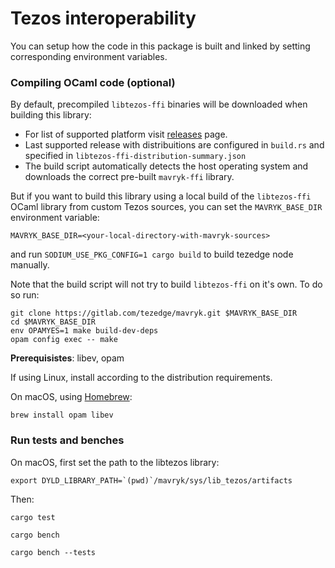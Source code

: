 Tezos interoperability
==============

You can setup how the code in this package is built and linked by setting corresponding environment variables.

### Compiling OCaml code (optional)

By default, precompiled `libtezos-ffi` binaries will be downloaded when building this library:

* For list of supported platform visit [releases](https://gitlab.com/tezedge/mavryk/-/releases) page.
* Last supported release with distribuitions are configured in `build.rs` and specified in `libtezos-ffi-distribution-summary.json`
* The build script automatically detects the host operating system and downloads the correct pre-built `mavryk-ffi` library.

But if you want to build this library using a local build of the `libtezos-ffi` OCaml library from custom Tezos sources, you can set the `MAVRYK_BASE_DIR` environment variable:

```
MAVRYK_BASE_DIR=<your-local-directory-with-mavryk-sources>
```

and run `SODIUM_USE_PKG_CONFIG=1 cargo build` to build tezedge node manually.

Note that the build script will not try to build `libtezos-ffi` on it's own. To do so run:

```
git clone https://gitlab.com/tezedge/mavryk.git $MAVRYK_BASE_DIR
cd $MAVRYK_BASE_DIR
env OPAMYES=1 make build-dev-deps
opam config exec -- make
```

**Prerequisistes**: libev, opam

If using Linux, install according to the distribution requirements.

On macOS, using [Homebrew](https://brew.sh/):

```
brew install opam libev
```

### Run tests and benches

On macOS, first set the path to the libtezos library:

```
export DYLD_LIBRARY_PATH=`(pwd)`/mavryk/sys/lib_tezos/artifacts
```

Then:

```
cargo test
```
```
cargo bench
```
```
cargo bench --tests
```